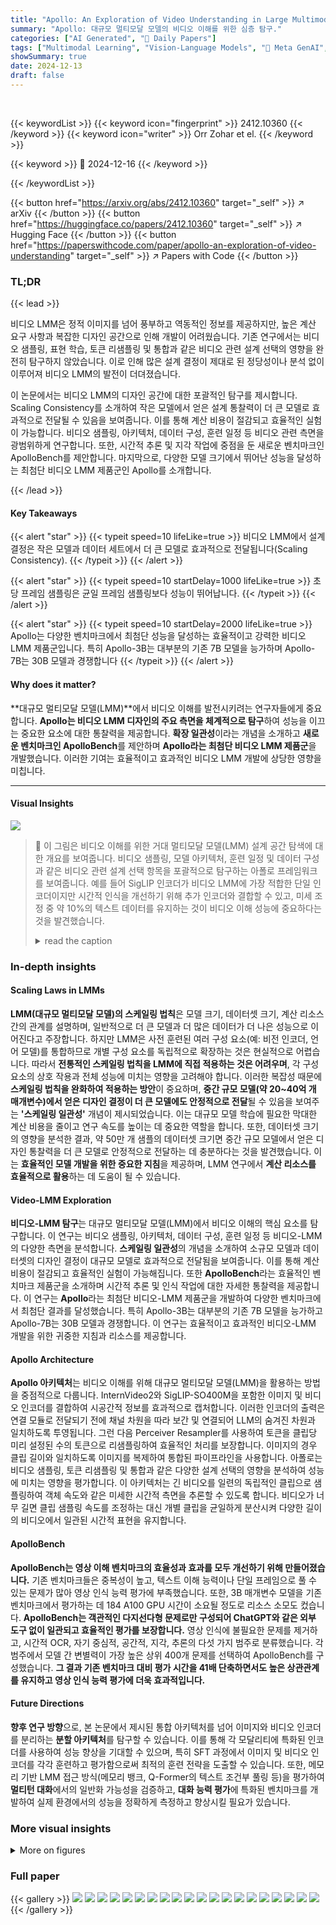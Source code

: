 ```yaml
---
title: "Apollo: An Exploration of Video Understanding in Large Multimodal Models"
summary: "Apollo: 대규모 멀티모달 모델의 비디오 이해를 위한 심층 탐구."
categories: ["AI Generated", "🤗 Daily Papers"]
tags: ["Multimodal Learning", "Vision-Language Models", "🏢 Meta GenAI",]
showSummary: true
date: 2024-12-13
draft: false
---
```


<br>

{{< keywordList >}}
{{< keyword icon="fingerprint" >}} 2412.10360 {{< /keyword >}}
{{< keyword icon="writer" >}} Orr Zohar et el. {{< /keyword >}}
 
{{< keyword >}} 🤗 2024-12-16 {{< /keyword >}}
 
{{< /keywordList >}}

{{< button href="https://arxiv.org/abs/2412.10360" target="_self" >}}
↗ arXiv
{{< /button >}}
{{< button href="https://huggingface.co/papers/2412.10360" target="_self" >}}
↗ Hugging Face
{{< /button >}}
{{< button href="https://paperswithcode.com/paper/apollo-an-exploration-of-video-understanding" target="_self" >}}
↗ Papers with Code
{{< /button >}}




### TL;DR


{{< lead >}}

비디오 LMM은 정적 이미지를 넘어 풍부하고 역동적인 정보를 제공하지만, 높은 계산 요구 사항과 복잡한 디자인 공간으로 인해 개발이 어려웠습니다. 기존 연구에서는 비디오 샘플링, 표현 학습, 토큰 리샘플링 및 통합과 같은 비디오 관련 설계 선택의 영향을 완전히 탐구하지 않았습니다. 이로 인해 많은 설계 결정이 제대로 된 정당성이나 분석 없이 이루어져 비디오 LMM의 발전이 더뎌졌습니다.

이 논문에서는 비디오 LMM의 디자인 공간에 대한 포괄적인 탐구를 제시합니다. Scaling Consistency를 소개하여 작은 모델에서 얻은 설계 통찰력이 더 큰 모델로 효과적으로 전달될 수 있음을 보여줍니다. 이를 통해 계산 비용이 절감되고 효율적인 실험이 가능합니다. 비디오 샘플링, 아키텍처, 데이터 구성, 훈련 일정 등 비디오 관련 측면을 광범위하게 연구합니다. 또한, 시간적 추론 및 지각 작업에 중점을 둔 새로운 벤치마크인 ApolloBench를 제안합니다. 마지막으로, 다양한 모델 크기에서 뛰어난 성능을 달성하는 최첨단 비디오 LMM 제품군인 Apollo를 소개합니다.

{{< /lead >}}


#### Key Takeaways

{{< alert "star" >}}
{{< typeit speed=10 lifeLike=true >}} 비디오 LMM에서 설계 결정은 작은 모델과 데이터 세트에서 더 큰 모델로 효과적으로 전달됩니다(Scaling Consistency). {{< /typeit >}}
{{< /alert >}}

{{< alert "star" >}}
{{< typeit speed=10 startDelay=1000 lifeLike=true >}} 초당 프레임 샘플링은 균일 프레임 샘플링보다 성능이 뛰어납니다. {{< /typeit >}}
{{< /alert >}}

{{< alert "star" >}}
{{< typeit speed=10 startDelay=2000 lifeLike=true >}} Apollo는 다양한 벤치마크에서 최첨단 성능을 달성하는 효율적이고 강력한 비디오 LMM 제품군입니다. 특히 Apollo-3B는 대부분의 기존 7B 모델을 능가하며 Apollo-7B는 30B 모델과 경쟁합니다 {{< /typeit >}}
{{< /alert >}}

#### Why does it matter?
**대규모 멀티모달 모델(LMM)**에서 비디오 이해를 발전시키려는 연구자들에게 중요합니다. **Apollo는 비디오 LMM 디자인의 주요 측면을 체계적으로 탐구**하여 성능을 이끄는 중요한 요소에 대한 통찰력을 제공합니다. **확장 일관성**이라는 개념을 소개하고 **새로운 벤치마크인 ApolloBench**를 제안하며 **Apollo라는 최첨단 비디오 LMM 제품군**을 개발했습니다. 이러한 기여는 효율적이고 효과적인 비디오 LMM 개발에 상당한 영향을 미칩니다.

------
#### Visual Insights



![](https://arxiv.org/html/2412.10360/x1.png)

> 🔼 이 그림은 비디오 이해를 위한 거대 멀티모달 모델(LMM) 설계 공간 탐색에 대한 개요를 보여줍니다. 비디오 샘플링, 모델 아키텍처, 훈련 일정 및 데이터 구성과 같은 비디오 관련 설계 선택 항목을 포괄적으로 탐구하는 아폴로 프레임워크를 보여줍니다. 예를 들어 SigLIP 인코더가 비디오 LMM에 가장 적합한 단일 인코더이지만 시간적 인식을 개선하기 위해 추가 인코더와 결합할 수 있고, 미세 조정 중 약 10%의 텍스트 데이터를 유지하는 것이 비디오 이해 성능에 중요하다는 것을 발견했습니다.
> <details>
> <summary>read the caption</summary>
> Figure 1: Apollo exploration. Schematic illustrating our comprehensive exploration of video-specific design choices; critically evaluating the existing conceptions in the field, from video sampling and model architecture to training schedules and data compositions. For example, we found that the SigLIP encoder is the best single encoder for video-LMMs but can be combined with additional encoders to improve temporal perception, and that keeping a ∼10%similar-toabsentpercent10\sim 10\%∼ 10 % text data during fine-tuning is critical for video understanding performance. More insights can be found in Sec. 4 & LABEL:sec:training.
> </details>







### In-depth insights


#### Scaling Laws in LMMs
**LMM(대규모 멀티모달 모델)의 스케일링 법칙**은 모델 크기, 데이터셋 크기, 계산 리소스 간의 관계를 설명하며, 일반적으로 더 큰 모델과 더 많은 데이터가 더 나은 성능으로 이어진다고 주장합니다. 하지만 LMM은 사전 훈련된 여러 구성 요소(예: 비전 인코더, 언어 모델)를 통합하므로 개별 구성 요소를 독립적으로 확장하는 것은 현실적으로 어렵습니다. 따라서 **전통적인 스케일링 법칙을 LMM에 직접 적용하는 것은 어려우며**, 각 구성 요소의 상호 작용과 전체 성능에 미치는 영향을 고려해야 합니다. 이러한 복잡성 때문에 **스케일링 법칙을 완화하여 적용하는 방안**이 중요하며, **중간 규모 모델(약 20~40억 개 매개변수)에서 얻은 디자인 결정이 더 큰 모델에도 안정적으로 전달**될 수 있음을 보여주는 **'스케일링 일관성'** 개념이 제시되었습니다. 이는 대규모 모델 학습에 필요한 막대한 계산 비용을 줄이고 연구 속도를 높이는 데 중요한 역할을 합니다. 또한, 데이터셋 크기의 영향을 분석한 결과, 약 50만 개 샘플의 데이터셋 크기면 중간 규모 모델에서 얻은 디자인 통찰력을 더 큰 모델로 안정적으로 전달하는 데 충분하다는 것을 발견했습니다. 이는 **효율적인 모델 개발을 위한 중요한 지침**을 제공하며, LMM 연구에서 **계산 리소스를 효율적으로 활용**하는 데 도움이 될 수 있습니다.

#### Video-LMM Exploration
**비디오-LMM 탐구**는 대규모 멀티모달 모델(LMM)에서 비디오 이해의 핵심 요소를 탐구합니다. 이 연구는 비디오 샘플링, 아키텍처, 데이터 구성, 훈련 일정 등 비디오-LMM의 다양한 측면을 분석합니다. **스케일링 일관성**의 개념을 소개하여 소규모 모델과 데이터셋의 디자인 결정이 대규모 모델로 효과적으로 전달됨을 보여줍니다. 이를 통해 계산 비용이 절감되고 효율적인 실험이 가능해집니다. 또한 **ApolloBench**라는 효율적인 벤치마크 제품군을 소개하며 시간적 추론 및 인식 작업에 대한 자세한 통찰력을 제공합니다. 이 연구는 **Apollo**라는 최첨단 비디오-LMM 제품군을 개발하여 다양한 벤치마크에서 최첨단 결과를 달성했습니다. 특히 Apollo-3B는 대부분의 기존 7B 모델을 능가하고 Apollo-7B는 30B 모델과 경쟁합니다. 이 연구는 효율적이고 효과적인 비디오-LMM 개발을 위한 귀중한 지침과 리소스를 제공합니다.

#### Apollo Architecture
**Apollo 아키텍처**는 비디오 이해를 위해 대규모 멀티모달 모델(LMM)을 활용하는 방법을 중점적으로 다룹니다. InternVideo2와 SigLIP-SO400M을 포함한 이미지 및 비디오 인코더를 결합하여 시공간적 정보를 효과적으로 캡처합니다. 이러한 인코더의 출력은 연결 모듈로 전달되기 전에 채널 차원을 따라 보간 및 연결되어 LLM의 숨겨진 차원과 일치하도록 투영됩니다. 그런 다음 Perceiver Resampler를 사용하여 토큰을 클립당 미리 설정된 수의 토큰으로 리샘플링하여 효율적인 처리를 보장합니다. 이미지의 경우 클립 길이와 일치하도록 이미지를 복제하여 통합된 파이프라인을 사용합니다. 아폴로는 비디오 샘플링, 토큰 리샘플링 및 통합과 같은 다양한 설계 선택의 영향을 분석하여 성능에 미치는 영향을 평가합니다. 이 아키텍처는 긴 비디오를 일련의 독립적인 클립으로 샘플링하여 객체 속도와 같은 미세한 시간적 측면을 추론할 수 있도록 합니다. 비디오가 너무 길면 클립 샘플링 속도를 조정하는 대신 개별 클립을 균일하게 분산시켜 다양한 길이의 비디오에서 일관된 시간적 표현을 유지합니다.

#### ApolloBench
**ApolloBench는 영상 이해 벤치마크의 효율성과 효과를 모두 개선하기 위해 만들어졌습니다.** 기존 벤치마크들은 중복성이 높고, 텍스트 이해 능력이나 단일 프레임으로 풀 수 있는 문제가 많아 영상 인식 능력 평가에 부족했습니다. 또한, 3B 매개변수 모델을 기존 벤치마크에서 평가하는 데 184 A100 GPU 시간이 소요될 정도로 리소스 소모도 컸습니다. **ApolloBench는 객관적인 다지선다형 문제로만 구성되어 ChatGPT와 같은 외부 도구 없이 일관되고 효율적인 평가를 보장합니다.** 영상 인식에 불필요한 문제를 제거하고, 시간적 OCR, 자기 중심적, 공간적, 지각, 추론의 다섯 가지 범주로 분류했습니다. 각 범주에서 모델 간 변별력이 가장 높은 상위 400개 문제를 선택하여 ApolloBench를 구성했습니다. **그 결과 기존 벤치마크 대비 평가 시간을 41배 단축하면서도 높은 상관관계를 유지하고 영상 인식 능력 평가에 더욱 효과적입니다.**

#### Future Directions
**향후 연구 방향**으로, 본 논문에서 제시된 통합 아키텍처를 넘어 이미지와 비디오 인코더를 분리하는 **분할 아키텍처**를 탐구할 수 있습니다. 이를 통해 각 모달리티에 특화된 인코더를 사용하여 성능 향상을 기대할 수 있으며, 특히 SFT 과정에서 이미지 및 비디오 인코더를 각각 훈련하고 평가함으로써 최적의 훈련 전략을 도출할 수 있습니다. 또한, 메모리 기반 LMM 접근 방식(메모리 뱅크, Q-Former의 텍스트 조건부 풀링 등)을 평가하여 **멀티턴 대화**에서의 일반화 가능성을 검증하고, **대화 능력 평가**에 특화된 벤치마크를 개발하여 실제 환경에서의 성능을 정확하게 측정하고 향상시킬 필요가 있습니다.


### More visual insights

<details>
<summary>More on figures
</summary>


![](https://arxiv.org/html/2412.10360/x2.png)

> 🔼 이 그림은 비디오 질의응답 벤치마크에서 오픈소스 LMM의 정확도와 벤치마크 간의 상관관계를 분석한 것입니다. 왼쪽 그래프는 비디오, 단일 프레임, 텍스트 입력별 정확도를 보여주고, 비디오 인식이 텍스트 이해보다 얼마나 성능 향상에 기여하는지, 그리고 비디오의 시간적 정보가 정적 이미지 대비 얼마나 추가적인 이점을 제공하는지를 강조합니다. 오른쪽의 상관 행렬은 각 벤치마크에서 모델 성능 간의 상관 계수를 보여줌으로써 벤치마크 간의 중복성을 나타냅니다. 제안된 ApolloBench는 다른 벤치마크와 높은 상관관계를 보이며 효율적인 평가를 제공함을 시사합니다.
> <details>
> <summary>read the caption</summary>
> Figure 2:  Benchmark Analysis. (Left) Accuracy of the open-source LMMs on various video question-answering benchmarks when provided with different input modalities: full video (green bars), a single frame from the video (red bars), and text-only input without any visual content (blue bars). The light blue shaded areas represent the difference in accuracy between video and text inputs, highlighting the extent to which video perception enhances performance over text comprehension alone. The yellow shaded areas indicate the difference between video and image inputs, quantifying the additional benefit of temporal information from videos compared to static images. (Right) The correlation matrix shows the redundancy among benchmarks by illustrating the correlation coefficients between model performances on different benchmarks. Each cell in the matrix represents how closely the two benchmarks are related in terms of model performance. Our proposed benchmark, ApolloBench, is highly correlated with all tested benchmarks, suggesting that it offers an equally effective evaluation while being more computationally efficient.
> </details>



![](https://arxiv.org/html/2412.10360/x3.png)

> 🔼 이 그림은 LMM의 크기 및 데이터셋 크기에 따른 디자인 결정의 일관성을 보여줍니다. 왼쪽 그래프는 더 큰 LLM(7B)의 경우 더 작은 LLM과의 상관관계가 증가함을 보여주지만, 더 작은 LLM(0.5B)에서는 이러한 경향이 나타나지 않습니다. 오른쪽 그래프는 데이터셋 크기가 약 500K 샘플일 때 더 큰 모델(7B)과의 상관관계가 안정화됨을 보여줍니다. 즉, 특정 크기 이상의 모델과 데이터셋을 사용하면 디자인 결정이 일관되게 나타나므로, 더 작은 모델과 데이터셋으로 효율적인 실험 설계가 가능함을 시사합니다.
> <details>
> <summary>read the caption</summary>
> Figure 3:  Scaling Consistency. We discover Scaling Consistency, where design decisions made with smaller models on smaller datasets carry over to larger models on larger datasets. (Left) R2superscript𝑅2R^{2}italic_R start_POSTSUPERSCRIPT 2 end_POSTSUPERSCRIPT values of 7B and 0.5B versus other LLM sizes show an increasing correlation with larger LLM sizes for the 7B model. The same trend is not seen in the 0.50.50.50.5B model. Interestingly, while the Qwen1.51.51.51.5-4444B model variants have lower/similar performance to their smaller Qwen2−1.521.52-1.52 - 1.5B counterparts, the correlation to larger models is still higher (See App. Fig. LABEL:sup:fig:scaling_consistency). (Right) R2superscript𝑅2R^{2}italic_R start_POSTSUPERSCRIPT 2 end_POSTSUPERSCRIPT of 0.5/1.5/40.51.540.5/1.5/40.5 / 1.5 / 4B models to 7777B vs dataset size. R2superscript𝑅2R^{2}italic_R start_POSTSUPERSCRIPT 2 end_POSTSUPERSCRIPT to larger datasets starts to plateau at around 500500500500K samples.
> </details>



![](https://arxiv.org/html/2412.10360/x4.png)

> 🔼 이 그림은 비디오 샘플링 전략을 비교하고 LMM(Large Multimodal Model) 성능에 미치는 영향을 분석합니다. 왼쪽 그림은 균일 샘플링을 사용하여 훈련 및 테스트한 모델을 보여줍니다. 프레임 수를 늘리면 전반적인 성능이 향상되지만 FPS 샘플링 성능에는 미치지 못합니다. 가운데 그림은 균일 샘플링으로 훈련되었지만 FPS 샘플링으로 테스트된 모델을 나타냅니다. 테스트 시 샘플링된 프레임 수로는 성능 차이를 설명할 수 없습니다. 오른쪽 그림에서는 초당 프레임 수(FPS)와 초당 토큰 수(TPS)가 전반적인 성능에 미치는 영향을 분석합니다. 점선 빨간색 선은 프레임당 토큰 수를 나타냅니다. 자세한 분석은 부록 그림 LABEL:sup:fig:full_sampling을 참조하십시오.
> <details>
> <summary>read the caption</summary>
> Figure 4: Video sampling. We compare different sampling strategies and their effect on performance. (Left) Models were trained and tested using uniform sampling. Increasing the number of frames improves overall performance but does not reach fps sampling performance. (Middle) Models trained with uniform sampling but tested with fps sampling. Differences in performance are not explained by the number of frames sampled at test time. (Right) Analysis of the effect of frames per second (fps) and tokens per second (tps) on overall performance. The dotted red lines (- -) indicate the tokens per frame. For a per-metric breakdown, please see App. Fig. LABEL:sup:fig:full_sampling.
> </details>



![](https://arxiv.org/html/2412.10360/x5.png)

> 🔼 이 그림은 다양한 비전 인코더를 단독 또는 조합하여 사용했을 때의 성능을 비교합니다. 왼쪽 그래프는 단일 인코더를 사용한 결과이며, SigLIP-SO400M이 가장 좋은 성능을 보입니다. 또한 이미지 인코더는 시간적 인식 능력이 비디오 인코더보다 떨어지는 것을 알 수 있습니다. 오른쪽 그래프는 두 개의 인코더를 조합하여 사용한 결과이며, 언어 감독 방식으로 학습된 인코더가 자기 지도 학습 방식으로 학습된 인코더보다 성능이 우수합니다. 특히, InternVideo2와 SigLIP-SO400M을 결합했을 때 가장 좋은 성능을 나타냅니다.
> <details>
> <summary>read the caption</summary>
> Figure 5: Vision encoders. In our study, we tested InternVideo2 (internvideo2), LanguageBind-Image/Video (languagebind),V-JEPA (vjepa), Video-MAE (videomae), SigLIP-SO400400400400M (siglip), and DINOv2 (dinov2), and their combinations. (Left) SigLIP-SO-400400400400M emerges as the best overall among single encoders. We also find that image encoders underperform in temporal perception compared to video encoders. (Right) Performance of dual-encoder configurations. Language-supervised encoders outperformed their self-supervised counterparts. Combining InternVideo2 and SigLIP-SO-400400400400M leads to the best overall performance.
> </details>



</details>






### Full paper

{{< gallery >}}
<img src="paper_images/1.png" class="grid-w50 md:grid-w33 xl:grid-w25" />
<img src="paper_images/2.png" class="grid-w50 md:grid-w33 xl:grid-w25" />
<img src="paper_images/3.png" class="grid-w50 md:grid-w33 xl:grid-w25" />
<img src="paper_images/4.png" class="grid-w50 md:grid-w33 xl:grid-w25" />
<img src="paper_images/5.png" class="grid-w50 md:grid-w33 xl:grid-w25" />
<img src="paper_images/6.png" class="grid-w50 md:grid-w33 xl:grid-w25" />
<img src="paper_images/7.png" class="grid-w50 md:grid-w33 xl:grid-w25" />
<img src="paper_images/8.png" class="grid-w50 md:grid-w33 xl:grid-w25" />
<img src="paper_images/9.png" class="grid-w50 md:grid-w33 xl:grid-w25" />
<img src="paper_images/10.png" class="grid-w50 md:grid-w33 xl:grid-w25" />
<img src="paper_images/11.png" class="grid-w50 md:grid-w33 xl:grid-w25" />
<img src="paper_images/12.png" class="grid-w50 md:grid-w33 xl:grid-w25" />
<img src="paper_images/13.png" class="grid-w50 md:grid-w33 xl:grid-w25" />
<img src="paper_images/14.png" class="grid-w50 md:grid-w33 xl:grid-w25" />
<img src="paper_images/15.png" class="grid-w50 md:grid-w33 xl:grid-w25" />
<img src="paper_images/16.png" class="grid-w50 md:grid-w33 xl:grid-w25" />
<img src="paper_images/17.png" class="grid-w50 md:grid-w33 xl:grid-w25" />
<img src="paper_images/18.png" class="grid-w50 md:grid-w33 xl:grid-w25" />
<img src="paper_images/19.png" class="grid-w50 md:grid-w33 xl:grid-w25" />
<img src="paper_images/20.png" class="grid-w50 md:grid-w33 xl:grid-w25" />
{{< /gallery >}}